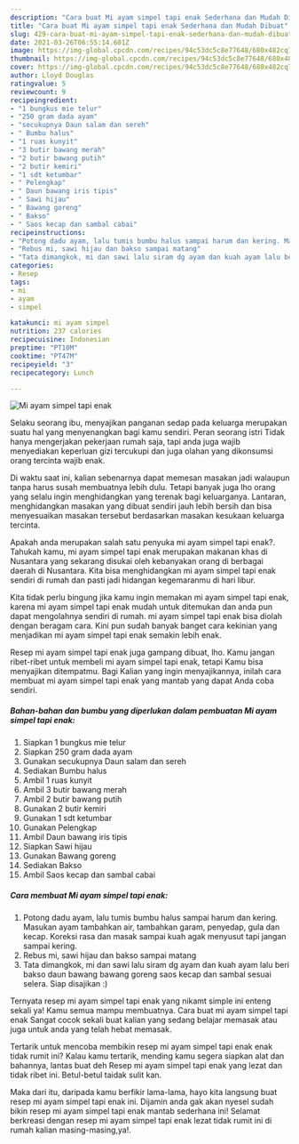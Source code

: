 ```yaml
---
description: "Cara buat Mi ayam simpel tapi enak Sederhana dan Mudah Dibuat"
title: "Cara buat Mi ayam simpel tapi enak Sederhana dan Mudah Dibuat"
slug: 429-cara-buat-mi-ayam-simpel-tapi-enak-sederhana-dan-mudah-dibuat
date: 2021-03-26T06:55:14.601Z
image: https://img-global.cpcdn.com/recipes/94c53dc5c8e77648/680x482cq70/mi-ayam-simpel-tapi-enak-foto-resep-utama.jpg
thumbnail: https://img-global.cpcdn.com/recipes/94c53dc5c8e77648/680x482cq70/mi-ayam-simpel-tapi-enak-foto-resep-utama.jpg
cover: https://img-global.cpcdn.com/recipes/94c53dc5c8e77648/680x482cq70/mi-ayam-simpel-tapi-enak-foto-resep-utama.jpg
author: Lloyd Douglas
ratingvalue: 5
reviewcount: 9
recipeingredient:
- "1 bungkus mie telur"
- "250 gram dada ayam"
- "secukupnya Daun salam dan sereh"
- " Bumbu halus"
- "1 ruas kunyit"
- "3 butir bawang merah"
- "2 butir bawang putih"
- "2 butir kemiri"
- "1 sdt ketumbar"
- " Pelengkap"
- " Daun bawang iris tipis"
- " Sawi hijau"
- " Bawang goreng"
- " Bakso"
- " Saos kecap dan sambal cabai"
recipeinstructions:
- "Potong dadu ayam, lalu tumis bumbu halus sampai harum dan kering. Masukan ayam tambahkan air, tambahkan garam, penyedap, gula dan kecap. Koreksi rasa dan masak sampai kuah agak menyusut tapi jangan sampai kering."
- "Rebus mi, sawi hijau dan bakso sampai matang"
- "Tata dimangkok, mi dan sawi lalu siram dg ayam dan kuah ayam lalu beri bakso daun bawang bawang goreng saos kecap dan sambal sesuai selera. Siap disajikan :)"
categories:
- Resep
tags:
- mi
- ayam
- simpel

katakunci: mi ayam simpel 
nutrition: 237 calories
recipecuisine: Indonesian
preptime: "PT10M"
cooktime: "PT47M"
recipeyield: "3"
recipecategory: Lunch

---
```



![Mi ayam simpel tapi enak](https://img-global.cpcdn.com/recipes/94c53dc5c8e77648/680x482cq70/mi-ayam-simpel-tapi-enak-foto-resep-utama.jpg)

Selaku seorang ibu, menyajikan panganan sedap pada keluarga merupakan suatu hal yang menyenangkan bagi kamu sendiri. Peran seorang istri Tidak hanya mengerjakan pekerjaan rumah saja, tapi anda juga wajib menyediakan keperluan gizi tercukupi dan juga olahan yang dikonsumsi orang tercinta wajib enak.

Di waktu  saat ini, kalian sebenarnya dapat memesan masakan jadi walaupun tanpa harus susah membuatnya lebih dulu. Tetapi banyak juga lho orang yang selalu ingin menghidangkan yang terenak bagi keluarganya. Lantaran, menghidangkan masakan yang dibuat sendiri jauh lebih bersih dan bisa menyesuaikan masakan tersebut berdasarkan masakan kesukaan keluarga tercinta. 



Apakah anda merupakan salah satu penyuka mi ayam simpel tapi enak?. Tahukah kamu, mi ayam simpel tapi enak merupakan makanan khas di Nusantara yang sekarang disukai oleh kebanyakan orang di berbagai daerah di Nusantara. Kita bisa menghidangkan mi ayam simpel tapi enak sendiri di rumah dan pasti jadi hidangan kegemaranmu di hari libur.

Kita tidak perlu bingung jika kamu ingin memakan mi ayam simpel tapi enak, karena mi ayam simpel tapi enak mudah untuk ditemukan dan anda pun dapat mengolahnya sendiri di rumah. mi ayam simpel tapi enak bisa diolah dengan beragam cara. Kini pun sudah banyak banget cara kekinian yang menjadikan mi ayam simpel tapi enak semakin lebih enak.

Resep mi ayam simpel tapi enak juga gampang dibuat, lho. Kamu jangan ribet-ribet untuk membeli mi ayam simpel tapi enak, tetapi Kamu bisa menyajikan ditempatmu. Bagi Kalian yang ingin menyajikannya, inilah cara membuat mi ayam simpel tapi enak yang mantab yang dapat Anda coba sendiri.

<!--inarticleads1-->

##### Bahan-bahan dan bumbu yang diperlukan dalam pembuatan Mi ayam simpel tapi enak:

1. Siapkan 1 bungkus mie telur
1. Siapkan 250 gram dada ayam
1. Gunakan secukupnya Daun salam dan sereh
1. Sediakan  Bumbu halus
1. Ambil 1 ruas kunyit
1. Ambil 3 butir bawang merah
1. Ambil 2 butir bawang putih
1. Gunakan 2 butir kemiri
1. Gunakan 1 sdt ketumbar
1. Gunakan  Pelengkap
1. Ambil  Daun bawang iris tipis
1. Siapkan  Sawi hijau
1. Gunakan  Bawang goreng
1. Sediakan  Bakso
1. Ambil  Saos kecap dan sambal cabai




<!--inarticleads2-->

##### Cara membuat Mi ayam simpel tapi enak:

1. Potong dadu ayam, lalu tumis bumbu halus sampai harum dan kering. Masukan ayam tambahkan air, tambahkan garam, penyedap, gula dan kecap. Koreksi rasa dan masak sampai kuah agak menyusut tapi jangan sampai kering.
1. Rebus mi, sawi hijau dan bakso sampai matang
1. Tata dimangkok, mi dan sawi lalu siram dg ayam dan kuah ayam lalu beri bakso daun bawang bawang goreng saos kecap dan sambal sesuai selera. Siap disajikan :)




Ternyata resep mi ayam simpel tapi enak yang nikamt simple ini enteng sekali ya! Kamu semua mampu membuatnya. Cara buat mi ayam simpel tapi enak Sangat cocok sekali buat kalian yang sedang belajar memasak atau juga untuk anda yang telah hebat memasak.

Tertarik untuk mencoba membikin resep mi ayam simpel tapi enak enak tidak rumit ini? Kalau kamu tertarik, mending kamu segera siapkan alat dan bahannya, lantas buat deh Resep mi ayam simpel tapi enak yang lezat dan tidak ribet ini. Betul-betul taidak sulit kan. 

Maka dari itu, daripada kamu berfikir lama-lama, hayo kita langsung buat resep mi ayam simpel tapi enak ini. Dijamin anda gak akan nyesel sudah bikin resep mi ayam simpel tapi enak mantab sederhana ini! Selamat berkreasi dengan resep mi ayam simpel tapi enak lezat tidak rumit ini di rumah kalian masing-masing,ya!.

